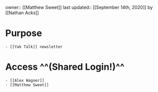 owner:: [[Matthew Sweet]]
last updated:: [[September 14th, 2020]] by [[Nathan Acks]]
# Purpose
    - [[Yak Talk]] newsletter
# Access ^^(Shared Login!)^^
    - [[Alex Wagner]]
    - [[Matthew Sweet]]
